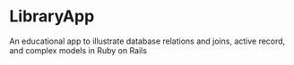 # LibraryApp

An educational app to illustrate database relations and joins, active record, and complex models in Ruby on Rails
